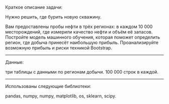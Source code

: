 Краткое описание задачи:

Нужно решить, где бурить новую скважину.

Вам предоставлены пробы нефти в трёх регионах: в каждом 10 000 месторождений, где измерили качество нефти и объём её запасов. Постройте модель машинного обучения, которая поможет определить регион, где добыча принесёт наибольшую прибыль. Проанализируйте возможную прибыль и риски техникой Bootstrap.

-- -- 
Данные:

три таблицы с данными по регионам добычи. 100 000 строк в каждой.

-- --
Использованы следующие библиотеки:

pandas, numpy, numpy, matplotlib, os, sklearn, scipy.